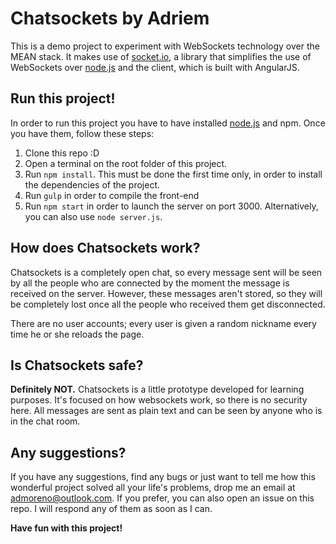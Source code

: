 Chatsockets by Adriem
=====================

This is a demo project to experiment with WebSockets technology over the MEAN
stack. It makes use of [socket.io](http://socket.io), a library that simplifies
the use of WebSockets over [node.js](http://nodejs.org) and the client, which is
built with AngularJS.

Run this project!
-----------------

In order to run this project you have to have installed
[node.js](http://nodejs.org) and npm. Once you have them, follow these steps:

  1. Clone this repo :D
  2. Open a terminal on the root folder of this project.
  3. Run `npm install`. This must be done the first time only, in order to
  install the dependencies of the project.
  4. Run `gulp` in order to compile the front-end
  5. Run `npm start` in order to launch the server on port 3000.
  Alternatively, you can also use `node server.js`.

How does Chatsockets work?
--------------------------

Chatsockets is a completely open chat, so every message sent will be seen by all
the people who are connected by the moment the message is received on the
server. However, these messages aren't stored, so they will be completely lost
once all the people who received them get disconnected.

There are no user accounts; every user is given a random nickname every time he
or she reloads the page.

Is Chatsockets safe?
--------------------

**Definitely NOT.** Chatsockets is a little prototype developed for learning
purposes. It's focused on how websockets work, so there is no security here. All
messages are sent as plain text and can be seen by anyone who is in the chat
room.

Any suggestions?
----------------

If you have any suggestions, find any bugs or just want to tell me how this
wonderful project solved all your life's problems, drop me an email at
[admoreno@outlook.com](mailto:admoreno@outlook.com). If you prefer, you can also
open an issue on this repo. I will respond any of them as soon as I can.

**Have fun with this project!**
